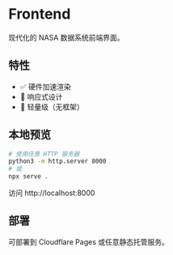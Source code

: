 # Frontend

现代化的 NASA 数据系统前端界面。

## 特性

- ✅ 硬件加速渲染
- 🎨 响应式设计
- 🚀 轻量级（无框架）

## 本地预览

```bash
# 使用任意 HTTP 服务器
python3 -m http.server 8000
# 或
npx serve .
```

访问 http://localhost:8000

## 部署

可部署到 Cloudflare Pages 或任意静态托管服务。
